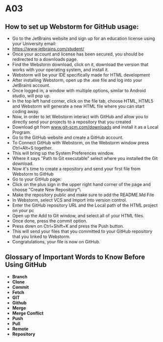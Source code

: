 # A03
## How to set up Webstorm for GitHub usage:
- Go to the JetBrains website and sign up for an education license using your University email:
- https://www.jetbrains.com/student/
- Once your account and license has been secured, you should be redirected to a downloads page.
- Find the Webstorm download, click on it, download the version that works with your operating system, and install it.
- Webstorm will be your IDE specifically made for HTML development
- After installing Webstorm, open up the .exe file and log into your JetBrains account. 
- Once logged in, a window with multiple options, similar to Android studio, will pop up.
- In the top left hand corner, click on the file tab, choose HTML, HTML5 and Webstorm will generate a new HTML file where you can start coding away.
- Now, in order to let Webstorm interact with GitHub and allow you to directly send your projects to a repository that you created
- Download git from www.git-scm.com/downloads and install it as a Local Program.
- Go to the GitHub website and create a GitHub account.
- To Connect GitHub with Webstorm, on the Webstorm window press Ctrl+Alt+S together.
- This will bring up the System Preferences window.
- Where it says "Path to Git executable" select where you installed the Git download. 
- Now it's time to create a repository and send your first file from Webstorm to GitHub
- Go to your GitHub page:
- Click on the plus sign in the upper right hand corner of the page and choose "Create New Repository"\
- Make the repository public and make sure to add the README.Md File
- In Webstorm, select VCS and Import into version control.
- Enter the GitHub repository URL and the Local path of the HTML project on your pc
- Open up the Add to Git window, and select all of your HTML files.
- Once done, press the commit option.
- Press down on Ctrl+Shift+K and press the Push button.
- This will send your files that you committed to your GitHub repository that you linked to Webstorm. 
- Congratulations, your file is now on GitHub.

## Glossary of Important Words to Know Before Using GitHub
- **Branch**
- **Clone**
- **Commit**
- **Fetch**
- **GIT**
- **Github**
- **Merge**
- **Merge Conflict**
- **Push**
- **Pull**
- **Remote**
- **Repository**
